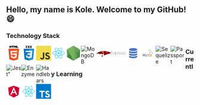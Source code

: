 ## Hello, my name is Kole. Welcome to my GitHub! 😄

### Technology Stack

<a href='https://reactjs.org/'>
  <img align=left alt="HTML5" width="40px" src="https://raw.githubusercontent.com/github/explore/80688e429a7d4ef2fca1e82350fe8e3517d3494d/topics/html/html.png" />
</a>
<img align=left alt="CSS3" width="40px" src="https://raw.githubusercontent.com/github/explore/80688e429a7d4ef2fca1e82350fe8e3517d3494d/topics/css/css.png" />
<img align=left alt="JavaScript" width="40x" src="https://raw.githubusercontent.com/github/explore/80688e429a7d4ef2fca1e82350fe8e3517d3494d/topics/javascript/javascript.png" />
<img align=left alt="React" width="40px" src="https://raw.githubusercontent.com/github/explore/80688e429a7d4ef2fca1e82350fe8e3517d3494d/topics/react/react.png" />
<img align=left alt="Node" width="40px" src="https://raw.githubusercontent.com/github/explore/80688e429a7d4ef2fca1e82350fe8e3517d3494d/topics/nodejs/nodejs.png" />
<img align=left alt="MongoDB" width="40px" src="https://www.instana.com/media//01_INSTANA_IconSet_MongoDB.svg" />
<img align=left alt="Mongoose" width="40px" src="https://raw.githubusercontent.com/github/explore/80688e429a7d4ef2fca1e82350fe8e3517d3494d/topics/mongoose/mongoose.png" />
<img align=left alt="Express" width="40px" src="https://raw.githubusercontent.com/github/explore/80688e429a7d4ef2fca1e82350fe8e3517d3494d/topics/express/express.png" />
<img align=left alt="SQL" width="40px" src="https://raw.githubusercontent.com/github/explore/80688e429a7d4ef2fca1e82350fe8e3517d3494d/topics/sql/sql.png" />
<img align=left alt="mySQL" width="40px" src="https://raw.githubusercontent.com/github/explore/80688e429a7d4ef2fca1e82350fe8e3517d3494d/topics/mysql/mysql.png" />
<img align=left alt="Sequelize" width="40px" src="https://cdn.iconscout.com/icon/free/png-512/sequelize-1175001.png" />
<img align=left alt="Passport" width="40px" src="https://avatars.githubusercontent.com/u/1160530?s=200&v=4" />
<img align=left alt=Jest" width="40px" src="https://nx.dev/assets/documentation/11.2.7/shared/jest-logo.png" />
<img align=left alt="Enzyme" width="40px" src="https://cdn2.iconfinder.com/data/icons/social-icons-33/128/Airbnb-512.png" />
<img align=left alt="Handlebars" width="40px" src="https://cdn.iconscout.com/icon/free/png-512/handlebars-282936.png" />

### Currently Learning
<img align=left alt="Angular" width="40px" src="https://raw.githubusercontent.com/github/explore/80688e429a7d4ef2fca1e82350fe8e3517d3494d/topics/angular/angular.png" />
<img align=left alt="React Native" width="40px" src="https://raw.githubusercontent.com/github/explore/80688e429a7d4ef2fca1e82350fe8e3517d3494d/topics/react-native/react-native.png" />
<img align=left alt="TypeScript" width="40px" src="https://raw.githubusercontent.com/github/explore/80688e429a7d4ef2fca1e82350fe8e3517d3494d/topics/typescript/typescript.png" />

